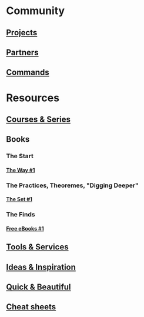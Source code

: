 # Community
## [Projects](/community/projects/projects_1.md)
## [Partners](/community/partners/partners_1.md)
## [Commands](/community/commands/commands_1.md)
# Resources
## [Courses & Series](/resources/courses/courses_1.md)
## Books
### The Start
#### [The Way #1](/resources/books/starts/way_1.md)
### The Practices, Theoremes, "Digging Deeper"
#### [The Set #1](/resources/books/sets/set_1.md)
### The Finds
#### [Free eBooks #1](/resources/books/finds/find_1.md)
## [Tools & Services](/resources/tools/tools_1.md)
## [Ideas & Inspiration](/resources/ideas/ideas_1.md)
## [Quick & Beautiful](resources/QuickAndBeautiful/iconic_1.md)
## [Cheat sheets](resources/cheatsheets/cheatsheets_1.md)

